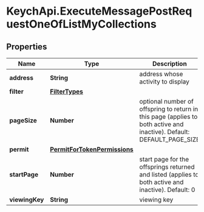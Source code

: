# KeychApi.ExecuteMessagePostRequestOneOfListMyCollections

## Properties

Name | Type | Description | Notes
------------ | ------------- | ------------- | -------------
**address** | **String** | address whose activity to display | [optional] 
**filter** | [**FilterTypes**](FilterTypes.md) |  | [optional] 
**pageSize** | **Number** | optional number of offspring to return in this page (applies to both active and inactive). Default: DEFAULT_PAGE_SIZE | [optional] 
**permit** | [**PermitForTokenPermissions**](PermitForTokenPermissions.md) |  | [optional] 
**startPage** | **Number** | start page for the offsprings returned and listed (applies to both active and inactive). Default: 0 | [optional] 
**viewingKey** | **String** | viewing key | [optional] 


